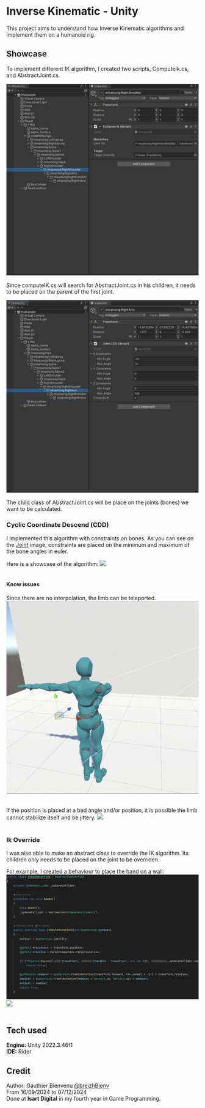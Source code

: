 
# Inverse Kinematic - Unity

This project aims to understand how Inverse Kinematic algorithms and implement them on a humanoid rig.




## Showcase

To implement different IK algorithm, I created two scripts, ComputeIk.cs, and AbstractJoint.cs.

![](ReadMeResources/ComputeIk.png)<br/>

Since computeIK.cs will search for AbstractJoint.cs in his children, it needs to be placed on the parent of the first joint.

![Joint](ReadMeResources/Joint.png)<br/>

The child class of AbstractJoint.cs will be place on the joints (bones) we want to be calculated.

### Cyclic Coordinate Descend (CDD)

I implemented this algorithm with constraints on bones. As you can see on the [Joint](#Joint) image, constraints are placed on the minimum and maximum of the bone angles in euler.

Here is a showcase of the algorithm: 
![](ReadMeResources/ShowCaseCDD.gif)<br/> 

#### Know issues

Since there are no interpolation, the limb can be teleported.
![](ReadMeResources/Teleport.gif)<br/> 

If the position is placed at a bad angle and/or position, it is possible the limb cannot stabilize itself and be jittery.
![](ReadMeResources/Jittery.gif)<br/> 

### Ik Override

I was also able to make an abstract class to override the IK algorithm. Its children only needs to be placed on the joint to be overriden.

For example, I created a behaviour to place the hand on a wall:
![](ReadMeResources/IkOverride.png)<br/>
![](ReadMeResources/ShowcaseIkOverride.gif)<br/> 
## Tech used

**Engine:** Unity 2022.3.46f1 </br>
**IDE:** Rider


## Credit

Author: Gauthier Bienvenu [@breizhBienv](https://www.github.com/breizhBienv)</br>
From 16/09/2024 to 07/12/2024 </br>
Done at **Isart Digital** in my fourth year in Game Programming.